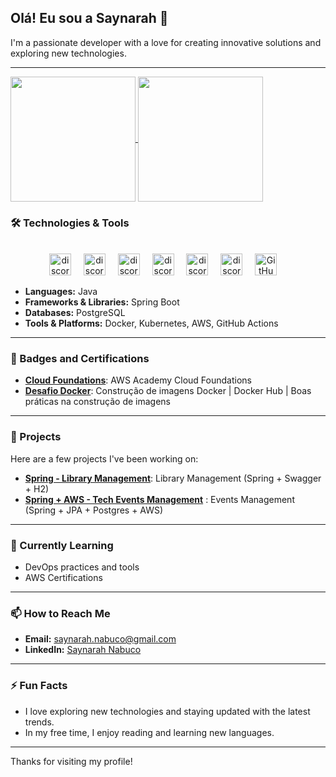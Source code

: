  ## Olá! Eu sou a Saynarah 👋

I'm a passionate developer with a love for creating innovative solutions and exploring new technologies.

---

<a href="https://github.com/saynarah/github-readme-stats">
  <img height=200 align="center" src="https://github-readme-stats.vercel.app/api?username=saynarah&theme=algolia&show_icons=true&card_width=400" />
</a>
<a href="https://github.com/saynarah/convoychat">
  <img height=200 align="center" src="https://github-readme-stats.vercel.app/api/top-langs?username=saynarah&layout=compact&langs_count=8&card_width=320&theme=algolia" />
</a>


### 🛠️ Technologies & Tools

<br clear="both">

<div align="center">
  <img src="https://img.shields.io/badge/java-%23ED8B00.svg?style=for-the-badge&logo=openjdk&logoColor=white" height="35" alt="discordjs logo"/>
  <img width="12" />
  <img src="https://img.shields.io/badge/spring-%236DB33F.svg?style=for-the-badge&logo=spring&logoColor=white" height="35" alt="discordjs logo"/>
  <img width="12" />
  <img src="https://img.shields.io/badge/GIT-E44C30?style=for-the-badge&logo=git&logoColor=white" height="35" alt="discordjs logo"/>
  <img width="12" />
  <img src="https://img.shields.io/badge/PostgreSQL-000?style=for-the-badge&logo=postgresql" height="35" alt="discordjs logo"/>
  <img width="12" />
  <img src="https://cdn-ak.f.st-hatena.com/images/fotolife/N/Naotsugu/20191016/20191016185503.png" height="35" alt="discordjs logo"/>
  <img width="12" />
 <img src="https://1000logos.net/wp-content/uploads/2022/07/Kubernetes-Logo.jpg" height="35" alt="discordjs logo"/>
  <img width="12" />
 <img src="https://i0.wp.com/build5nines.com/wp-content/uploads/2024/05/GitHub_Actions_Featured_Image_2024.jpg" height="35" alt="GitHub Actions logo" style="background-color:white;" />
  <img width="12" />
</div>

- **Languages:** Java
- **Frameworks & Libraries:** Spring Boot
- **Databases:** PostgreSQL
- **Tools & Platforms:** Docker, Kubernetes, AWS, GitHub Actions

---

### :scroll: Badges and Certifications

- **[Cloud Foundations](https://github.com/saynarah/saynarah/blob/main/badges/aws-academy-graduate-aws-academy-cloud-foundations.png)**: AWS Academy Cloud Foundations
- **[Desafio Docker](https://github.com/saynarah/saynarah/blob/main/badges/Desafio%20DevOps%20%26%20Cloud%20-%20Desafio%20Docker%20-%202025-03-23.png)**: Construção de imagens Docker | Docker Hub | Boas práticas na construção de imagens

---

### 🚀 Projects

Here are a few projects I've been working on:

- **[Spring - Library Management](https://github.com/saynarah/Library-Management)**: Library Management (Spring + Swagger + H2)
- **[Spring + AWS - Tech Events Management](https://github.com/saynarah/tech-events-management-back-end-project)** : Events Management (Spring + JPA + Postgres + AWS)

---

### 🌱 Currently Learning

- DevOps practices and tools
- AWS Certifications

---

### 📫 How to Reach Me

- **Email:** [saynarah.nabuco@gmail.com](mailto:saynarah.nabuco@gmail.com)
- **LinkedIn:** [Saynarah Nabuco](https://www.linkedin.com/in/saynarah-nabuco/)


---

### ⚡ Fun Facts

- I love exploring new technologies and staying updated with the latest trends.
- In my free time, I enjoy reading and learning new languages.

---

Thanks for visiting my profile! 
